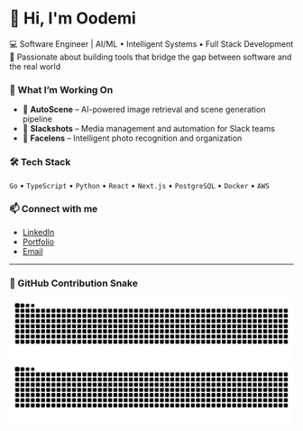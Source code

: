 # 👋 Hi, I'm Oodemi

💻 Software Engineer | AI/ML • Intelligent Systems • Full Stack Development  
🚀 Passionate about building tools that bridge the gap between software and the real world  

### 🧠 What I’m Working On
- 🤖 **AutoScene** – AI-powered image retrieval and scene generation pipeline  
- 🧩 **Slackshots** – Media management and automation for Slack teams  
- 🧪 **Facelens** – Intelligent photo recognition and organization  

### 🛠️ Tech Stack
`Go` • `TypeScript` • `Python` • `React` • `Next.js` • `PostgreSQL` • `Docker` • `AWS`

### 📫 Connect with me
- [LinkedIn](https://www.linkedin.com/in/yourlinkedin)
- [Portfolio](https://oodemi.com)
- [Email](mailto:youremail@example.com)

---

### 🐍 GitHub Contribution Snake
![GitHub Snake Light](https://raw.githubusercontent.com/OODemi52/OODemi52/output/github-snake.svg#gh-light-mode-only)
![GitHub Snake Dark](https://raw.githubusercontent.com/OODemi52/OODemi52/output/github-snake-dark.svg#gh-dark-mode-only)
